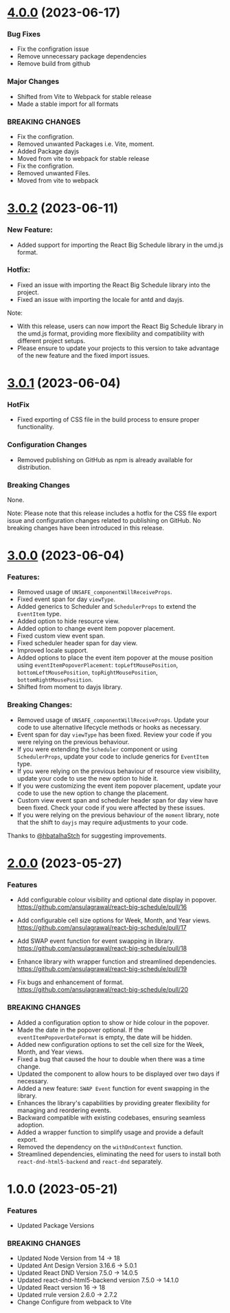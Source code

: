 # [4.0.0](https://github.com/ansulagrawal/react-big-schedule/compare/3.0.2...4.0.0) (2023-06-17)

### Bug Fixes

- Fix the configration issue 
- Remove unnecessary package dependencies
- Remove build from github

### Major Changes

- Shifted from Vite to Webpack for stable release
- Made a stable import for all formats

### BREAKING CHANGES

- Fix the configration.
- Removed unwanted Packages i.e. Vite, moment.
- Added Package dayjs
- Moved from vite to webpack for stable release
- Fix the configration.
- Removed unwanted Files.
- Moved from vite to webpack

# [3.0.2](https://github.com/ansulagrawal/react-big-schedule/compare/3.0.1...3.0.2) (2023-06-11)

### New Feature:

- Added support for importing the React Big Schedule library in the umd.js format.

### Hotfix:

- Fixed an issue with importing the React Big Schedule library into the project.
- Fixed an issue with importing the locale for antd and dayjs.

Note:

- With this release, users can now import the React Big Schedule library in the umd.js format, providing more flexibility and compatibility with different project setups.
- Please ensure to update your projects to this version to take advantage of the new feature and the fixed import issues.

# [3.0.1](https://github.com/ansulagrawal/react-big-schedule/compare/3.0.0...3.0.1) (2023-06-04)

### HotFix

- Fixed exporting of CSS file in the build process to ensure proper functionality.

### Configuration Changes

- Removed publishing on GitHub as npm is already available for distribution.

### Breaking Changes

None.

Note: Please note that this release includes a hotfix for the CSS file export issue and configuration changes related to publishing on GitHub. No breaking changes have been introduced in this release.

# [3.0.0](https://github.com/ansulagrawal/react-big-schedule/compare/2.0.0...3.0.0) (2023-06-04)

### Features:

- Removed usage of `UNSAFE_componentWillReceiveProps`.
- Fixed event span for day `viewType`.
- Added generics to Scheduler and `SchedulerProps` to extend the `EventItem` type.
- Added option to hide resource view.
- Added option to change event item popover placement.
- Fixed custom view event span.
- Fixed scheduler header span for day view.
- Improved locale support.
- Added options to place the event item popover at the mouse position using `eventItemPopoverPlacement`: `topLeftMousePosition`, `bottomLeftMousePosition`, `topRightMousePosition`, `bottomRightMousePosition`.
- Shifted from moment to dayjs library.

### Breaking Changes:

- Removed usage of `UNSAFE_componentWillReceiveProps`. Update your code to use alternative lifecycle methods or hooks as necessary.
- Event span for day `viewType` has been fixed. Review your code if you were relying on the previous behaviour.
- If you were extending the `Scheduler` component or using `SchedulerProps`, update your code to include generics for `EventItem` type.
- If you were relying on the previous behaviour of resource view visibility, update your code to use the new option to hide it.
- If you were customizing the event item popover placement, update your code to use the new option to change the placement.
- Custom view event span and scheduler header span for day view have been fixed. Check your code if you were affected by these issues.
- If you were relying on the previous behaviour of the `moment` library, note that the shift to `dayjs` may require adjustments to your code.

Thanks to [@hbatalhaStch](https://github.com/hbatalhaStch) for suggesting improvements.

# [2.0.0](https://github.com/ansulagrawal/react-big-schedule/compare/1.0.0...2.0.0) (2023-05-27)

### Features

- Add configurable colour visibility and optional date display in popover. https://github.com/ansulagrawal/react-big-schedule/pull/16

- Add configurable cell size options for Week, Month, and Year views. https://github.com/ansulagrawal/react-big-schedule/pull/17

- Add SWAP event function for event swapping in library. https://github.com/ansulagrawal/react-big-schedule/pull/18

- Enhance library with wrapper function and streamlined dependencies. https://github.com/ansulagrawal/react-big-schedule/pull/19
- Fix bugs and enhancement of format. https://github.com/ansulagrawal/react-big-schedule/pull/20

### BREAKING CHANGES

- Added a configuration option to show or hide colour in the popover.
- Made the date in the popover optional. If the `eventItemPopoverDateFormat` is empty, the date will be hidden.
- Added new configuration options to set the cell size for the Week, Month, and Year views.
- Fixed a bug that caused the hour to double when there was a time change.
- Updated the component to allow hours to be displayed over two days if necessary.
- Added a new feature: `SWAP Event` function for event swapping in the library.
- Enhances the library's capabilities by providing greater flexibility for managing and reordering events.
- Backward compatible with existing codebases, ensuring seamless adoption.
- Added a wrapper function to simplify usage and provide a default export.
- Removed the dependency on the `withDndContext` function.
- Streamlined dependencies, eliminating the need for users to install both `react-dnd-html5-backend` and `react-dnd` separately.

# 1.0.0 (2023-05-21)

### Features

- Updated Package Versions

### BREAKING CHANGES

- Updated Node Version from 14 -> 18
- Updated Ant Design Version 3.16.6 -> 5.0.1
- Updated React DND Version 7.5.0 -> 14.0.5
- Updated react-dnd-html5-backend version 7.5.0 -> 14.1.0
- Updated React version 16 -> 18
- Updated rrule version 2.6.0 -> 2.7.2
- Change Configure from webpack to Vite
